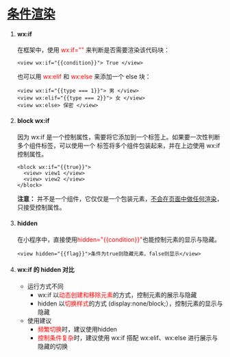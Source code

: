 # [条件渲染](https://developers.weixin.qq.com/miniprogram/dev/reference/wxml/conditional.html)

1. #### wx:if

   在框架中，使用 <font color="red">wx:if=""</font> 来判断是否需要渲染该代码块：

   ```WXML
   <view wx:if="{{condition}}"> True </view>
   ```

   也可以用 <font color="red">wx:elif</font> 和 <font color="red">wx:else</font> 来添加一个 else 块：

   ```WXML
   <view wx:if="{{type === 1}}"> 男 </view>
   <view wx:elif="{{type === 2}}"> 女 </view>
   <view wx:else> 保密 </view>
   ```

   

2. #### block wx:if

   因为 wx:if 是一个控制属性，需要将它添加到一个标签上。如果要一次性判断多个组件标签，可以使用一个 <block/> 标签将多个组件包装起来，并在上边使用 wx:if 控制属性。

   ```WXML
   <block wx:if="{{true}}">
     <view> view1 </view>
     <view> view2 </view>
   </block>
   ```

   **注意：** <block/> 并不是一个组件，它仅仅是一个包装元素，<u>不会在页面中做任何渲染</u>，只接受控制属性。

3. #### hidden

   在小程序中，直接使用<font color="red">hidden="{{condition}}"</font>也能控制元素的显示与隐藏。

   ```WXML
   <view hidden="{{flag}}">条件为true则隐藏元素，false则显示</view>
   ```

   

4. #### wx:if 的 hidden 对比

   - 运行方式不同
     - wx:if 以<font color="red">动态创建和移除元素</font>的方式，控制元素的展示与隐藏
     - hidden 以<font color="red">切换样式</font>的方式 (display:none/block;），控制元素的显示与隐藏
   - 使用建议
     - <font color="red">频繁切换</font>时，建议使用hidden
     - <font color="red">控制条件复杂</font>时，建议使用 wx:if 搭配 wx:elif、wx:else 进行展示与隐藏的切换